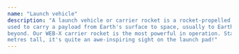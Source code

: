 ```yaml
---
name: "Launch vehicle"
description: "A launch vehicle or carrier rocket is a rocket‑propelled vehicle
used to carry a payload from Earth's surface to space, usually to Earth orbit or
beyond. Our WEB‑X carrier rocket is the most powerful in operation. Standing 150
metres tall, it's quite an awe‑inspiring sight on the launch pad!"
---
```

